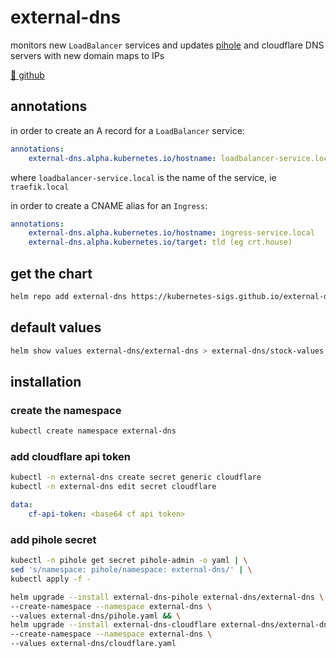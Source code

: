 # external-dns

monitors new `LoadBalancer` services and updates [pihole](/pihole/) and cloudflare DNS servers with new domain maps to IPs

[🔗 github](https://github.com/kubernetes-sigs/external-dns#status-of-providers)

## annotations

in order to create an A record for a `LoadBalancer` service:

```yaml
annotations:
    external-dns.alpha.kubernetes.io/hostname: loadbalancer-service.local    
```

where `loadbalancer-service.local` is the name of the service, ie `traefik.local`

in order to create a CNAME alias for an `Ingress`:

```yaml
annotations:
    external-dns.alpha.kubernetes.io/hostname: ingress-service.local
    external-dns.alpha.kubernetes.io/target: tld (eg crt.house)
```

## get the chart

```bash
helm repo add external-dns https://kubernetes-sigs.github.io/external-dns/
```

## default values
```bash
helm show values external-dns/external-dns > external-dns/stock-values.yaml
```

## installation

### create the namespace

```bash
kubectl create namespace external-dns
```

### add cloudflare api token

```bash
kubectl -n external-dns create secret generic cloudflare
kubectl -n external-dns edit secret cloudflare
```

```yaml
data:
    cf-api-token: <base64 cf api token>
```

### add pihole secret

```bash
kubectl -n pihole get secret pihole-admin -o yaml | \
sed 's/namespace: pihole/namespace: external-dns/' | \
kubectl apply -f -
```

```bash
helm upgrade --install external-dns-pihole external-dns/external-dns \
--create-namespace --namespace external-dns \
--values external-dns/pihole.yaml && \
helm upgrade --install external-dns-cloudflare external-dns/external-dns \
--create-namespace --namespace external-dns \
--values external-dns/cloudflare.yaml
```
